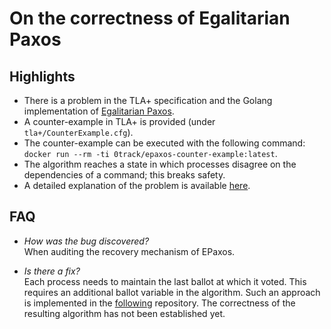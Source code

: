 # On the correctness of Egalitarian Paxos

## Highlights

- There is a problem in the TLA+ specification and the Golang implementation of [Egalitarian Paxos](https://github.com/efficient/epaxos).
- A counter-example in TLA+ is provided (under `tla+/CounterExample.cfg`).
- The counter-example can be executed with the following command: `docker run --rm -ti 0track/epaxos-counter-example:latest`.
- The algorithm reaches a state in which processes disagree on the dependencies of a command; this breaks safety.
- A detailed explanation of the problem is available [here](https://drive.google.com/open?id=1dQ_cigMWJ7w9KAJeSYcH3cZoFpbraWxm).

## FAQ

- _How was the bug discovered?_  
When auditing the recovery mechanism of EPaxos.

- _Is there a fix?_  
Each process needs to maintain the last ballot at which it voted.
This requires an additional ballot variable in the algorithm.
Such an approach is implemented in the [following](https://github.com/otrack/epaxos) repository.
The correctness of the resulting algorithm has not been established yet.
